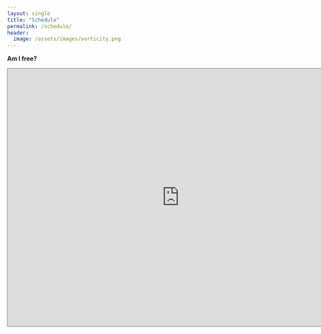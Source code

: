 ```yaml
---
layout: single
title: "Schedule"
permalink: /schedule/
header:
  image: /assets/images/vorticity.png
---
```



**Am I free?**


<iframe src="https://calendar.google.com/calendar/embed?height=600&wkst=1&ctz=America%2FSao_Paulo&bgcolor=%23ffffff&showPrint=0&showNav=0&mode=WEEK&title=Cesar%20Rocha%20work%20hours%20schedule&src=Y2VzYXIucm9jaGFAdXNwLmJy&src=ZW4uYnJhemlsaWFuI2hvbGlkYXlAZ3JvdXAudi5jYWxlbmRhci5nb29nbGUuY29t&color=%23039BE5&color=%230B8043" style="border:solid 1px #777" width="800" height="600" frameborder="0" scrolling="no"></iframe>